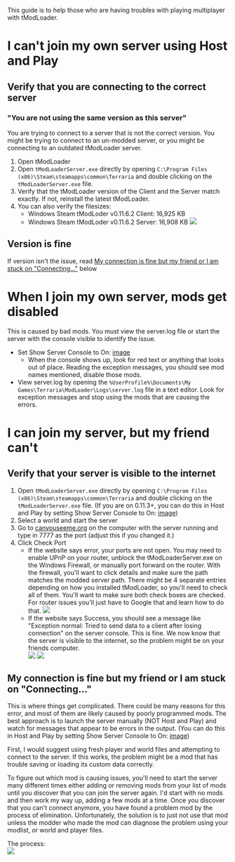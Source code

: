 This guide is to help those who are having troubles with playing multiplayer with tModLoader.

# I can't join my own server using Host and Play
## Verify that you are connecting to the correct server
### "You are not using the same version as this server"

You are trying to connect to a server that is not the correct version. You might be trying to connect to an un-modded server, or you might be connecting to an outdated tModLoader server. 

1. Open tModLoader
2. Open `tModLoaderServer.exe` directly by opening `C:\Program Files (x86)\Steam\steamapps\common\Terraria` and double clicking on the `tModLoaderServer.exe` file.
3. Verify that the tModLoader version of the Client and the Server match exactly. If not, reinstall the latest tModLoader.
4. You can also verify the filesizes: 
   * Windows Steam tModLoder v0.11.6.2 Client: 16,925 KB
   * Windows Steam tModLoder v0.11.6.2 Server: 16,908 KB
![](https://i.imgur.com/lgfzxmp.png)

## Version is fine
If version isn't the issue, read [My connection is fine but my friend or I am stuck on "Connecting..."](#my-connection-is-fine-but-my-friend-or-i-am-stuck-on-connecting) below

# When I join my own server, mods get disabled
This is caused by bad mods. You must view the server.log file or start the server with the console visible to identify the issue. 
* Set Show Server Console to On: [image](https://i.imgur.com/nfhC1GH.png)
  * When the console shows up, look for red text or anything that looks out of place. Reading the exception messages, you should see mod names mentioned, disable those mods.
* View server.log by opening the `%UserProfile%\Documents\My Games\Terraria\ModLoader\Logs\server.log` file in a text editor. Look for exception messages and stop using the mods that are causing the errors.

# I can join my server, but my friend can't
## Verify that your server is visible to the internet
1. Open `tModLoaderServer.exe` directly by opening `C:\Program Files (x86)\Steam\steamapps\common\Terraria` and double clicking on the `tModLoaderServer.exe` file. (If you are on 0.11.3+, you can do this in Host and Play by setting Show Server Console to On: [image](https://i.imgur.com/nfhC1GH.png))
2. Select a world and start the server
3. Go to [canyouseeme.org](http://canyouseeme.org/) on the computer with the server running and type in 7777 as the port (adjust this if you changed it.)
4. Click Check Port
    * If the website says error, your ports are not open. You may need to enable UPnP on your router, unblock the tModLoaderServer.exe on the Windows Firewall, or manually port forward on the router. With the firewall, you'll want to click details and make sure the path matches the modded server path. There might be 4 separate entries depending on how you installed tModLoader, so you'll need to check all of them. You'll want to make sure both check boxes are checked. For router issues you'll just have to Google that and learn how to do that.
![](https://i.imgur.com/Ds6brPn.png)
    * If the website says Success, you should see a message like "Exception normal: Tried to send data to a client after losing connection" on the server console. This is fine. We now know that the server is visible to the internet, so the problem might be on your friends computer.  
![](https://i.imgur.com/xxPNTBN.png)
![](https://i.imgur.com/4Eo66NN.png)

## My connection is fine but my friend or I am stuck on "Connecting..."
This is where things get complicated. There could be many reasons for this error, and most of them are likely caused by poorly programmed mods. The best approach is to launch the server manually (NOT Host and Play) and watch for messages that appear to be errors in the output. (You can do this in Host and Play by setting Show Server Console to On: [image](https://i.imgur.com/nfhC1GH.png))

First, I would suggest using fresh player and world files and attempting to connect to the server. If this works, the problem might be a mod that has trouble saving or loading its custom data correctly.

To figure out which mod is causing issues, you'll need to start the server many different times either adding or removing mods from your list of mods until you discover that you can join the server again. I'd start with no mods and then work my way up, adding a few mods at a time. Once you discover that you can't connect anymore, you have found a problem mod by the process of elimination. Unfortunately, the solution is to just not use that mod unless the modder who made the mod can diagnose the problem using your modlist, or world and player files.

The process:  
![](http://i.imgur.com/5nGP6Qi.png)